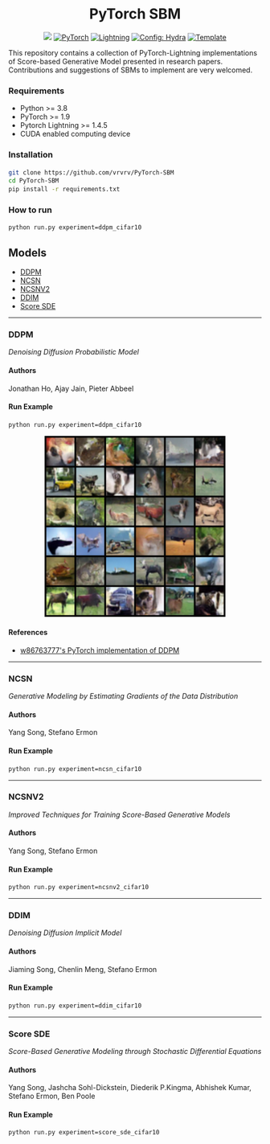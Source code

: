 <h1 align="center">
  <b>PyTorch SBM</b><br>
</h1>

<p align="center">
    <a href="https://www.python.org/"><img src="https://img.shields.io/badge/Python-3.8-blue.svg" /></a>
    <a href="https://pytorch.org/get-started/locally/"><img alt="PyTorch" src="https://img.shields.io/badge/PyTorch-ee4c2c?logo=pytorch&logoColor=white"></a>
    <a href="https://pytorchlightning.ai/"><img alt="Lightning" src="https://img.shields.io/badge/-Lightning-792ee5?logo=pytorchlightning&logoColor=white"></a>
    <a href="https://hydra.cc/"><img alt="Config: Hydra" src="https://img.shields.io/badge/Config-Hydra-89b8cd"></a>
    <a href="https://github.com/ashleve/lightning-hydra-template"><img alt="Template" src="https://img.shields.io/badge/-Lightning--Hydra--Template-017F2F?style=flat&logo=github&labelColor=gray"></a><br>
</p>

This repository contains a collection of PyTorch-Lightning implementations of Score-based Generative Model presented in research papers.
Contributions and suggestions of SBMs to implement are very welcomed.

### Requirements
- Python >= 3.8
- PyTorch >= 1.9
- Pytorch Lightning >= 1.4.5
- CUDA enabled computing device

### Installation
```bash
git clone https://github.com/vrvrv/PyTorch-SBM
cd PyTorch-SBM
pip install -r requirements.txt
```

### How to run
```bash
python run.py experiment=ddpm_cifar10
```

## Models
- [DDPM](#ddpm)
- [NCSN](#ncsn)
- [NCSNV2](#ncsnv2)
- [DDIM](#ddim)
- [Score SDE](#score-sde)

---

### DDPM
_Denoising Diffusion Probabilistic Model_

#### Authors
Jonathan Ho, Ajay Jain, Pieter Abbeel

#### Run Example
```bash
python run.py experiment=ddpm_cifar10
```

<p align="center">
    <img src="assets/ddpm.png" width="360"\>
</p>

#### References
- [w86763777's PyTorch implementation of DDPM](https://github.com/w86763777/pytorch-ddpm)

---

### NCSN
_Generative Modeling by Estimating Gradients of the Data Distribution_

#### Authors
Yang Song, Stefano Ermon

#### Run Example
```bash
python run.py experiment=ncsn_cifar10
```
---

### NCSNV2
_Improved Techniques for Training Score-Based Generative Models_

#### Authors
Yang Song, Stefano Ermon

#### Run Example
```bash
python run.py experiment=ncsnv2_cifar10
```

---

### DDIM
_Denoising Diffusion Implicit Model_

#### Authors
Jiaming Song, Chenlin Meng, Stefano Ermon

#### Run Example
```bash
python run.py experiment=ddim_cifar10
```

---

### Score SDE
_Score-Based Generative Modeling through Stochastic Differential Equations_

#### Authors
Yang Song, Jashcha Sohl-Dickstein, Diederik P.Kingma, Abhishek Kumar, Stefano Ermon, Ben Poole

#### Run Example
```bash
python run.py experiment=score_sde_cifar10
```
